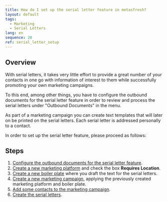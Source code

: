 ```yaml
---
title: How do I set up the serial letter feature in metasfresh?
layout: default
tags:
  - Marketing
  - Serial Letters
lang: en
sequence: 20
ref: serial_letter_setup
---
```


## Overview
With serial letters, it takes very little effort to provide a great number of your contacts in one go with information of interest to them while successfully promoting your own marketing campaigns.

To this end, among other things, you have to configure the outbound documents for the serial letter feature in order to review and process the serial letters under "Outbound Documents" in the menu.

As part of a marketing campaign you can create text templates that will later on be printed on the serial letters. Each serial letter is addressed personally to a contact.

In order to set up the serial letter feature, please proceed as follows:

## Steps
1. [Configure the outbound documents for the serial letter feature](Outbound_documents_config_serial_letters).
1. [Create a new marketing platform](Create_MKTG_platform) and check the box **Requires Location**.
1. [Create a new boiler plate](Create_boiler_plate) where you draft the text for the serial letters.
1. [Create a new marketing campaign](Create_MKTG_campaign), applying the previously created marketing platform and boiler plate.
1. [Add some contacts to the marketing campaign](Add_contacts_to_MKTG_campaign).
1. [Create the serial letters](Create_serial_letters).
